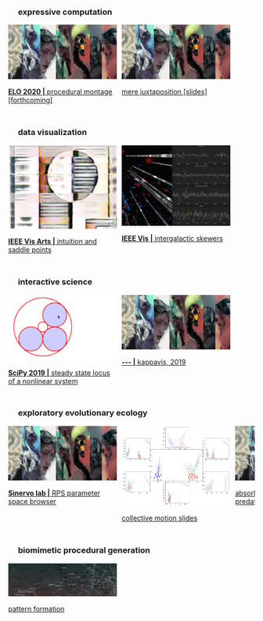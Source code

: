 <style>
/* https://uxdesign.cc/creating-horizontal-scrolling-containers-the-right-way-css-grid-c256f64fc585 */
  
.container {
  display: grid;
  grid-template-columns: 20px 1fr 20px;
  max-width: 850px;
}
.container > * {
  grid-column: 2 / -2;
}
.container > .full {
  grid-column: 1 / -1;
  overflow-x: scroll;
}
.container > .full::-webkit-scrollbar {
  display: none;
}
.container h3 {
  padding: 10px 0 0 0;
}

.filmstrip {
  display: grid;
  grid-gap: 10px;
  grid-template-columns: repeat(6, calc((100% / 2) - 30px));
}
.filmstrip a:hover {
  text-decoration: none;
  font-weight: bold;
}
</style>

<div class="container">
  
  <h3>expressive computation</h3>  
  <div class="filmstrip full">
    <a href="#montage">
      <img src="../assets/blog/card.jpg" />
      <p><strong>ELO 2020 |</strong> procedural montage [forthcoming]</p>
    </a>
    <a href="#juxtaposition">
      <img src="../assets/blog/card.jpg" />
  	  <p>mere juxtaposition [slides]</p>
    </a>
  </div>

  <h3>data visualization</h3>
  <div class="filmstrip full">
    <a href="#">
      <img src="../assets/blog/canvas_boundary.png" />
  	  <p><strong>IEEE Vis Arts |</strong> intuition and saddle points</p>
    </a>
    <a href="#">
      <img src="../assets/blog/IGM-Vis_Coherence.png" />
  	  <p><strong>IEEE Vis |</strong> intergalactic skewers</p>
  </a>
  </div>

  <h3>interactive science</h3>
  <div class="filmstrip full">
    <a href="#">
      <img src="../assets/blog/2017-03-20 12s.gif" />
      <p><strong>SciPy 2019 |</strong> steady state locus of a nonlinear system</p>
    </a>
    <a href="#">
      <img src="../assets/blog/card.jpg" />
  	  <p><strong>--- |</strong> kappavis, 2019</p>
    </a>
  </div>

  <h3>exploratory evolutionary ecology</h3>
  <div class="filmstrip full">
    <a href="#">
      <img src="../assets/blog/card.jpg" />
  	  <p><strong>Sinervo lab |</strong> RPS parameter space browser</p>
    </a>
    <a href="#">
      <img src="../assets/blog/flocking.png" />
  	  <p>collective motion slides</p>
    </a>
    <a href="#">
      <img src="../assets/blog/card.jpg" />
  	  <p>absorbing states in spatialized predator-prey</p>
    </a>
  </div>

  <h3>biomimetic procedural generation</h3>
  <div class="filmstrip full">
    <a href="#">
      <img src="../assets/blog/roads.png" />
  	  <p>pattern formation</p>
    </a>
  </div>

</div>